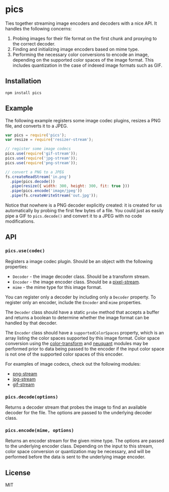 # pics

Ties together streaming image encoders and decoders with a nice API. It handles the following concerns:

1. Probing images for their file format on the first chunk and proxying to the correct decoder.
2. Finding and initializing image encoders based on mime type.
3. Performing the necessary color conversions to encode an image, depending on the supported color spaces
    of the image format. This includes quantization in the case of indexed image formats such as GIF.

## Installation

    npm install pics

## Example

The following example registers some image codec plugins, resizes a PNG file, and converts it to a JPEG.

```javascript
var pics = require('pics');
var resize = require('resizer-stream');

// register some image codecs
pics.use(require('gif-stream'));
pics.use(require('jpg-stream'));
pics.use(require('png-stream'));

// convert a PNG to a JPEG
fs.createReadStream('in.png')
  .pipe(pics.decode())
  .pipe(resize({ width: 300, height: 300, fit: true }))
  .pipe(pics.encode('image/jpeg'))
  .pipe(fs.createWriteStream('out.jpg'));
```

Notice that nowhere is a PNG decoder explicitly created: it is created for us automatically
by probing the first few bytes of a file. You could just as easily pipe a GIF to `pics.decode()`
and convert it to a JPEG with no code modifications.

## API

### `pics.use(codec)`

Registers a image codec plugin. Should be an object with the following properties:

* `Decoder` - the image decoder class. Should be a transform stream.
* `Encoder` - the image encoder class. Should be a [pixel-stream](https://github.com/devongovett/pixel-stream).
* `mime` - the mime type for this image format.

You can register only a decoder by including only a `Decoder` property. To register only an encoder,
include the `Encoder` and `mime` properties.

The `Decoder` class should have a static `probe` method that accepts a buffer and returns a boolean
to determine whether the image format can be handled by that decoder.

The `Encoder` class should have a `supportedColorSpaces` property, which is an array listing the 
color spaces supported by this image format. Color space conversion using the 
[color-transform](https://github.com/devongovett/color-transform) and [neuquant](https://github.com/devongovett/neuquant)
modules may be performed prior to data being passed to the encoder if the input color space
is not one of the supported color spaces of this encoder.

For examples of image codecs, check out the following modules:

* [png-stream](https://github.com/devongovett/png-stream)
* [jpg-stream](https://github.com/devongovett/jpg-stream)
* [gif-stream](https://github.com/devongovett/gif-stream)

### `pics.decode(options)`

Returns a decoder stream that probes the image to find an available decoder for the file.
The options are passed to the underlying decoder class.

### `pics.encode(mime, options)`

Returns an encoder stream for the given mime type. The options are passed to the underlying
encoder class. Depending on the input to this stream, color space conversion or quantization
may be necessary, and will be performed before the data is sent to the underlying image encoder.

## License

MIT
